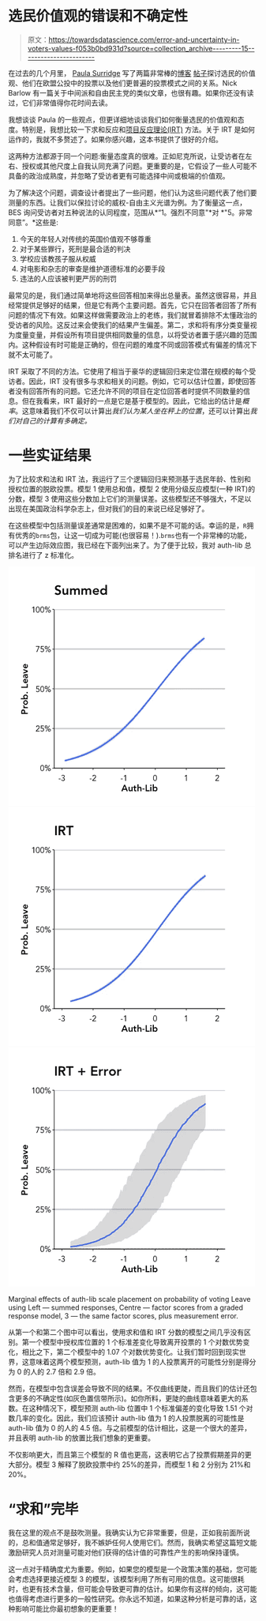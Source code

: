 # 选民价值观的错误和不确定性

> 原文：<https://towardsdatascience.com/error-and-uncertainty-in-voters-values-f053b0bd931d?source=collection_archive---------15----------------------->

在过去的几个月里， [Paula Surridge](https://twitter.com/p_surridge) 写了两篇非常棒的[博客](https://medium.com/@psurridge/values-and-voting-in-the-eu-referendum-21d3827fc8f3) [帖子](https://medium.com/@psurridge/values-and-voting-part-ii-b2b4ed1bd8cd)探讨选民的价值观、他们在欧盟公投中的投票以及他们更普遍的投票模式之间的关系。Nick Barlow 有一篇关于中间派和自由民主党的类似文章，也很有趣。如果你还没有读过，它们非常值得你花时间去读。

我想谈谈 Paula 的一些观点，但更详细地谈谈我们如何衡量选民的价值观和态度。特别是，我想比较一下求和反应和[项目反应理论(IRT)](https://en.wikipedia.org/wiki/Item_response_theory) 方法。关于 IRT 是如何运作的，我就不多赘述了。如果你感兴趣，这本书提供了很好的介绍。

这两种方法都源于同一个问题:衡量态度真的很难。正如尼克所说，让受访者在左右、授权或其他尺度上自我认同充满了问题。更重要的是，它假设了一些人可能不具备的政治成熟度，并忽略了受访者更有可能选择中间或极端的价值观。

为了解决这个问题，调查设计者提出了一些问题，他们认为这些问题代表了他们要测量的东西。让我们以保拉讨论的威权-自由主义光谱为例。为了衡量这一点，BES 询问受访者对五种说法的认同程度，范围从*“1。强烈不同意"*对 *"5。非常同意”。*这些是:

1.  今天的年轻人对传统的英国价值观不够尊重
2.  对于某些罪行，死刑是最合适的判决
3.  学校应该教孩子服从权威
4.  对电影和杂志的审查是维护道德标准的必要手段
5.  违法的人应该被判更严厉的刑罚

最常见的是，我们通过简单地将这些回答相加来得出总量表。虽然这很容易，并且经常提供足够好的结果，但是它有两个主要问题。首先，它只在回答者回答了所有问题的情况下有效。如果这样做需要政治上的老练，我们就冒着排除不太懂政治的受访者的风险。这反过来会使我们的结果产生偏差。第二，求和将有序分类变量视为度量变量，并假设所有项目提供相同数量的信息，以将受访者置于感兴趣的范围内。这种假设有时可能是正确的，但在问题的难度不同或回答模式有偏差的情况下就不太可能了。

IRT 采取了不同的方法。它使用了相当于豪华的逻辑回归来定位潜在规模的每个受访者。因此，IRT 没有很多与求和相关的问题。例如，它可以估计位置，即使回答者没有回答所有的问题。它还允许不同的项目在定位回答者时提供不同数量的信息。但在我看来，IRT 最好的一点是它是基于模型的。因此，它给出的估计是*概率*。这意味着我们不仅可以计算出*我们认为某人坐在秤上的位置*，还可以计算出*我们对自己的计算有多确定。*

# **一些实证结果**

为了比较求和法和 IRT 法，我运行了三个逻辑回归来预测基于选民年龄、性别和授权位置的脱欧投票。模型 1 使用总和值，模型 2 使用分级反应模型(一种 IRT)的分数，模型 3 使用这些分数加上它们的测量误差。这些模型还不够强大，不足以出现在美国政治科学杂志上，但对我们的目的来说已经足够好了。

在这些模型中包括测量误差通常是困难的，如果不是不可能的话。幸运的是，`R`拥有优秀的`brms`包，让这一切成为可能(也很容易！).`brms`也有一个非常棒的功能，可以产生边际效应图，我已经在下面列出来了。为了便于比较，我对 auth-lib 总排名进行了 z 标准化。

![](img/3ac8cf87b0f36e65157534c8c86372fa.png)![](img/733b6a96f6917efe3fd595d53cddb057.png)![](img/e50bc51830ce6d2550e2b735d05ed276.png)

Marginal effects of auth-lib scale placement on probability of voting Leave using Left — summed responses, Centre — factor scores from a graded response model, 3 — the same factor scores, plus measurement error.

从第一个和第二个图中可以看出，使用求和值和 IRT 分数的模型之间几乎没有区别。第一个模型中授权库位置的 1 个标准差变化导致离开投票的 1 个对数优势变化，相比之下，第二个模型中的 1.07 个对数优势变化。让我们暂时回到现实世界，这意味着这两个模型预测，auth-lib 值为 1 的人投票离开的可能性分别是得分为 0 的人的 2.7 倍和 2.9 倍。

然而，在模型中包含误差会导致不同的结果。不仅曲线更陡，而且我们的估计还包含更多的不确定性(如灰色置信带所示)。如你所料，更陡的曲线意味着更大的系数。在这种情况下，模型预测 auth-lib 位置中 1 个标准偏差的变化导致 1.51 个对数几率的变化。因此，我们应该预计 auth-lib 值为 1 的人投票脱离的可能性是 auth-lib 值为 0 的人的 4.5 倍。与之前模型的估计相比，这是一个很大的差异，并且表明 auth-lib 的放置比我们想象的更重要。

不仅影响更大，而且第三个模型的 R 值也更高，这表明它占了投票假期差异的更大部分。模型 3 解释了脱欧投票中约 25%的差异，而模型 1 和 2 分别为 21%和 20%。

# **“求和”完毕**

我在这里的观点不是鼓吹测量。我确实认为它非常重要，但是，正如我前面所说的，总和值通常足够好，我不嫉妒任何人使用它们。然而，我确实希望这篇短文能激励研究人员对测量可能对他们获得的估计值的可靠性产生的影响保持谨慎。

这一点对于精确度尤为重要。例如，如果您的模型是一个政策决策的基础，您可能会考虑选择更接近模型 3 的模型，该模型利用了所有可用的信息。这可能很耗时，也更有技术含量，但可能会导致更可靠的估计。如果你有这样的倾向，这可能也值得考虑进行更多的一般性研究。你永远不知道，如果这种分析是可靠的话，这种影响可能比你最初想象的更重要！